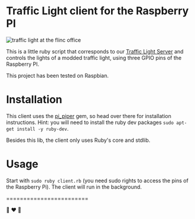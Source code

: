 # Traffic Light client for the Raspberry PI

![traffic light at the flinc office](http://i.imgur.com/3ZX9R.jpg)

This is a little ruby script that corresponds to our [Traffic Light Server](https://github.com/fabrik42/traffic-light-server) and controls the lights of a modded traffic light, using three GPIO pins of the Raspberry PI.

This project has been tested on Raspbian.

# Installation

This client uses the [pi_piper](https://github.com/jwhitehorn/pi_piper) gem, so head over there for installation instructions. Hint: you will need to install the ruby dev packages `sudo apt-get install -y ruby-dev`.

Besides this lib, the client only uses Ruby's core and stdlib.

# Usage

Start with `sudo ruby client.rb` (you need sudo rights to access the pins of the Raspberry Pi).
The client will run in the background.




========================

:traffic_light: :heart: :traffic_light:
